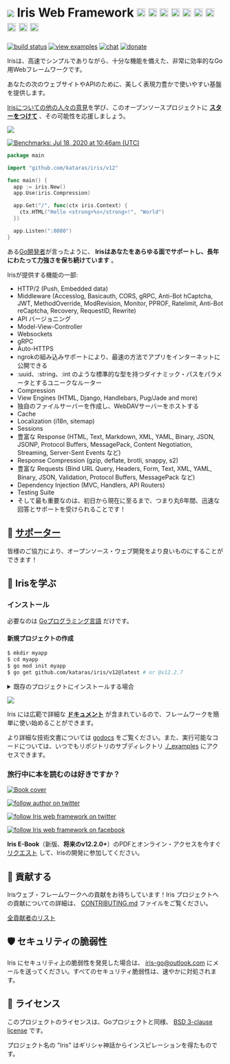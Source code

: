 <!--<h1><img width="24" height="25" src ="https://www.iris-go.com/images/logo-new-lq-45.png"/> News</h1>

 Iris version **12.2.0** has been [released](HISTORY.md#sa-11-march-2023--v1220)! As always, the latest version of Iris comes with the promise of lifetime active maintenance.

Try the official [Iris Command Line Interface](https://github.com/kataras/iris-cli) today! -->

# <a href="https://iris-go.com"><img src="https://iris-go.com/images/logo-new-lq-45.png"></a> Iris Web Framework <a href="README_GR.md"><img width="20px" src="https://iris-go.com/images/flag-greece.svg" /></a> <a href="README_FR.md"><img width="20px" src="https://iris-go.com/images/flag-france.svg" /></a> <a href="README_ZH_HANT.md"><img width="20px" src="https://iris-go.com/images/flag-taiwan.svg" /></a> <a href="README_ZH_HANS.md"><img width="20px" src="https://iris-go.com/images/flag-china.svg" /></a> <a href="README_ES.md"><img width="20px" src="https://iris-go.com/images/flag-spain.png" /></a> <a href="README_FA.md"><img width="20px" src="https://iris-go.com/images/flag-iran.svg" /></a> <a href="README_RU.md"><img width="20px" src="https://iris-go.com/images/flag-russia.svg" /></a> <a href="README_KO.md"><img width="20px" src="https://iris-go.com/images/flag-south-korea.svg?v=12" /></a> <a href="README_PT_BR.md"><img width="20px" height="20px" src="https://iris-go.com/images/flag-brazil.svg" /></a> <a href="README_JA.md"><img width="20px" height="20px" src="https://iris-go.com/images/flag-japan.svg" /></a>

[![build status](https://img.shields.io/github/actions/workflow/status/kataras/iris/ci.yml?branch=main&style=for-the-badge)](https://github.com/kataras/iris/actions/workflows/ci.yml) [![view examples](https://img.shields.io/badge/examples%20-285-a83adf.svg?style=for-the-badge&logo=go)](https://github.com/kataras/iris/tree/main/_examples) [![chat](https://img.shields.io/gitter/room/iris_go/community.svg?color=cc2b5e&logo=gitter&style=for-the-badge)](https://gitter.im/iris_go/community) <!--[![FOSSA Status](https://img.shields.io/badge/LICENSE%20SCAN-PASSING❤️-CD2956?style=for-the-badge&logo=fossa)](https://app.fossa.io/projects/git%2Bgithub.com%2Fkataras%2Firis?ref=badge_shield)--> [![donate](https://img.shields.io/badge/support-Iris-blue.svg?style=for-the-badge&logo=paypal)](https://iris-go.com/donate) <!--[![report card](https://img.shields.io/badge/report%20card-a%2B-ff3333.svg?style=for-the-badge)](https://goreportcard.com/report/github.com/kataras/iris)--><!--[![godocs](https://img.shields.io/badge/go-%20docs-488AC7.svg?style=for-the-badge)](https://pkg.go.dev/github.com/kataras/iris/v12@v12.2.7)--> <!-- [![release](https://img.shields.io/badge/release%20-v12.0-0077b3.svg?style=for-the-badge)](https://github.com/kataras/iris/releases) -->

Irisは、高速でシンプルでありながら、十分な機能を備えた、非常に効率的なGo用Webフレームワークです。

あなたの次のウェブサイトやAPIのために、美しく表現力豊かで使いやすい基盤を提供します。

[Irisについての他の人々の意見](https://www.iris-go.com/#review)を学び、このオープンソースプロジェクトに **[スターをつけて](https://github.com/kataras/iris/stargazers)** 、その可能性を応援しましょう。

[![](https://iris-go.com/images/reviews.gif)](https://iris-go.com/testimonials/)

[![Benchmarks: Jul 18, 2020 at 10:46am (UTC)](https://iris-go.com/images/benchmarks.svg)](https://github.com/kataras/server-benchmarks)

```go
package main

import "github.com/kataras/iris/v12"

func main() {
  app := iris.New()
  app.Use(iris.Compression)

  app.Get("/", func(ctx iris.Context) {
    ctx.HTML("Hello <strong>%s</strong>!", "World")
  })

  app.Listen(":8080")
}
```

<!-- <details><summary>More with simple Handler</summary>

```go
package main

import "github.com/kataras/iris/v12"

type (
  request struct {
    Firstname string `json:"firstname"`
    Lastname  string `json:"lastname"`
  }

  response struct {
    ID      string `json:"id"`
    Message string `json:"message"`
  }
)

func main() {
  app := iris.New()
  app.Handle("PUT", "/users/{id:uuid}", updateUser)
  app.Listen(":8080")
}

func updateUser(ctx iris.Context) {
  id := ctx.Params().Get("id")

  var req request
  if err := ctx.ReadJSON(&req); err != nil {
    ctx.StopWithError(iris.StatusBadRequest, err)
    return
  }

  resp := response{
    ID:      id,
    Message: req.Firstname + " updated successfully",
  }
  ctx.JSON(resp)
}
```

> Read the [routing examples](https://github.com/kataras/iris/blob/main/_examples/routing) for more!

</details>

<details><summary>Handler with custom input and output arguments</summary>

[![https://github.com/kataras/iris/blob/main/_examples/dependency-injection/basic/main.go](https://user-images.githubusercontent.com/22900943/105253731-b8db6d00-5b88-11eb-90c1-0c92a5581c86.png)](https://twitter.com/iris_framework/status/1234783655408668672)

> Interesting? Read the [examples](https://github.com/kataras/iris/blob/main/_examples/dependency-injection).

</details>

<details><summary>Party Controller (NEW)</summary>

> Head over to the [full running example](https://github.com/kataras/iris/blob/main/_examples/routing/party-controller)!

</details>

<details><summary>MVC</summary>

```go
package main

import (
  "github.com/kataras/iris/v12"
  "github.com/kataras/iris/v12/mvc"
)

type (
  request struct {
    Firstname string `json:"firstname"`
    Lastname  string `json:"lastname"`
  }

  response struct {
    ID      uint64 `json:"id"`
    Message string `json:"message"`
  }
)

func main() {
  app := iris.New()
  mvc.Configure(app.Party("/users"), configureMVC)
  app.Listen(":8080")
}

func configureMVC(app *mvc.Application) {
  app.Handle(new(userController))
}

type userController struct {
  // [...dependencies]
}

func (c *userController) PutBy(id uint64, req request) response {
  return response{
    ID:      id,
    Message: req.Firstname + " updated successfully",
  }
}
```

Want to see more? Navigate through [mvc examples](_examples/mvc)!
</details>


<details><summary>API Guide <strong>HOT</strong></summary>

```go
package main

import (
  // [other packages...]

  "github.com/kataras/iris/v12"
)

func main() {
  iris.NewGuide().
    AllowOrigin("*").
    Compression(true).
    Health(true, "development", "kataras").
    Timeout(0, 20*time.Second, 20*time.Second).
    Middlewares(basicauth.New(...)).
    Services(
        // NewDatabase(),
        // NewPostgresRepositoryRegistry,
        // NewUserService,
    ).
    API("/users", new(UsersAPI)).
    Listen(":80")
}
```

</details>

<br/>

-->

ある[Go開発者](https://twitter.com/dkuye/status/1532087942696554497)が言ったように、 **Irisはあなたをあらゆる面でサポートし、長年にわたって力強さを保ち続けています** 。

Irisが提供する機能の一部:

* HTTP/2 (Push, Embedded data)
* Middleware (Accesslog, Basicauth, CORS, gRPC, Anti-Bot hCaptcha, JWT, MethodOverride, ModRevision, Monitor, PPROF, Ratelimit, Anti-Bot reCaptcha, Recovery, RequestID, Rewrite)
* API バージョニング
* Model-View-Controller
* Websockets
* gRPC
* Auto-HTTPS
* ngrokの組み込みサポートにより、最速の方法でアプリをインターネットに公開できる
* :uuid、:string、:int のような標準的な型を持つダイナミック・パスをパラメータとするユニークなルーター
* Compression
* View Engines (HTML, Django, Handlebars, Pug/Jade and more)
* 独自のファイルサーバーを作成し、WebDAVサーバーをホストする
* Cache
* Localization (i18n, sitemap)
* Sessions
* 豊富な Response (HTML, Text, Markdown, XML, YAML, Binary, JSON, JSONP, Protocol Buffers, MessagePack, Content Negotiation, Streaming, Server-Sent Events など)
* Response Compression (gzip, deflate, brotli, snappy, s2)
* 豊富な Requests (Bind URL Query, Headers, Form, Text, XML, YAML, Binary, JSON, Validation, Protocol Buffers, MessagePack など)
* Dependency Injection (MVC, Handlers, API Routers)
* Testing Suite
* そして最も重要なのは、初日から現在に至るまで、つまり丸6年間、迅速な回答とサポートを受けられることです！

## 👑 <a href="https://iris-go.com/donate">サポーター</a>

皆様のご協力により、オープンソース・ウェブ開発をより良いものにすることができます！

## 📖 Irisを学ぶ

### インストール

必要なのは [Goプログラミング言語](https://go.dev/dl/) だけです。

#### 新規プロジェクトの作成

```sh
$ mkdir myapp
$ cd myapp
$ go mod init myapp
$ go get github.com/kataras/iris/v12@latest # or @v12.2.7
```

<details><summary>既存のプロジェクトにインストールする場合</summary>

```sh
$ cd myapp
$ go get github.com/kataras/iris/v12@latest
```

**実行**

```sh
$ go mod tidy -compat=1.20 # -compat="1.20" for windows.
$ go run .
```

</details>

![](https://www.iris-go.com/images/gifs/install-create-iris.gif)

Iris には広範で詳細な **[ドキュメント](https://www.iris-go.com/docs)** が含まれているので、フレームワークを簡単に使い始めることができます。

<!-- Iris contains extensive and thorough **[wiki](https://github.com/kataras/iris/wiki)** making it easy to get started with the framework. -->

<!-- ![](https://media.giphy.com/media/Ur8iqy9FQfmPuyQpgy/giphy.gif) -->

より詳細な技術文書については [godocs](https://pkg.go.dev/github.com/kataras/iris/v12@main) をご覧ください。また、実行可能なコードについては、いつでもリポジトリのサブディレクトリ  [./_examples](_examples)  にアクセスできます。

### 旅行中に本を読むのは好きですか？

<a href="https://iris-go.com/#book"> <img alt="Book cover" src="https://iris-go.com/images/iris-book-cover-sm.jpg?v=12" /> </a>

[![follow author on twitter](https://img.shields.io/twitter/follow/makismaropoulos?color=3D8AA3&logoColor=3D8AA3&style=for-the-badge&logo=twitter)](https://twitter.com/intent/follow?screen_name=makismaropoulos)

[![follow Iris web framework on twitter](https://img.shields.io/twitter/follow/iris_framework?color=ee7506&logoColor=ee7506&style=for-the-badge&logo=twitter)](https://twitter.com/intent/follow?screen_name=iris_framework)

[![follow Iris web framework on facebook](https://img.shields.io/badge/Follow%20%40Iris.framework-569-2D88FF.svg?style=for-the-badge&logo=facebook)](https://www.facebook.com/iris.framework)

**Iris E-Book**（新版、**将来のv12.2.0+**）のPDFとオンライン・アクセスを今すぐ [リクエスト](https://www.iris-go.com/#ebookDonateForm) して、Irisの開発に参加してください。

## 🙌 貢献する

Irisウェブ・フレームワークへの貢献をお待ちしています！Iris プロジェクトへの貢献についての詳細は、 [CONTRIBUTING.md](CONTRIBUTING.md) ファイルをご覧ください。

[全貢献者のリスト](https://github.com/kataras/iris/graphs/contributors)

## 🛡 セキュリティの脆弱性

Iris にセキュリティ上の脆弱性を発見した場合は、 [iris-go@outlook.com](mailto:iris-go@outlook.com) にメールを送ってください。すべてのセキュリティ脆弱性は、速やかに対処されます。

## 📝 ライセンス

このプロジェクトのライセンスは、Goプロジェクトと同様、 [BSD 3-clause license](LICENSE) です。

プロジェクト名の "Iris" はギリシャ神話からインスピレーションを得たものです。

<!-- ## Stargazers over time

[![Stargazers over time](https://starchart.cc/kataras/iris.svg)](https://starchart.cc/kataras/iris) -->
